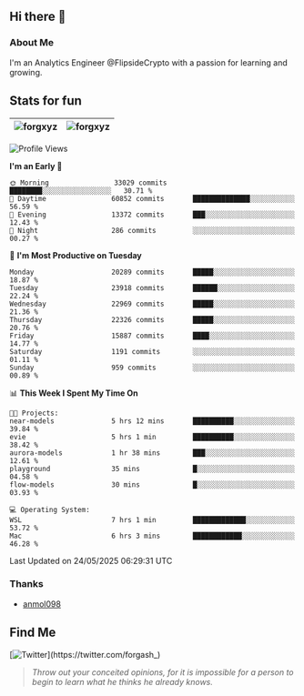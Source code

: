 ## Hi there 👋

### About Me

I'm an Analytics Engineer @FlipsideCrypto with a passion for learning and growing.
  
## Stats for fun

| <img align="center" src="https://github-readme-streak-stats.herokuapp.com/?user=forgxyz&theme=tokyonight" alt="forgxyz" /> | <img align="center" src="https://github-readme-stats.vercel.app/api?username=forgxyz&theme=tokyonight&show_icons=true" alt="forgxyz" /> |
| ------------- |------------- |


<!--START_SECTION:waka-->
![Profile Views](http://img.shields.io/badge/Profile%20Views-0-blue)

**I'm an Early 🐤** 

```text
🌞 Morning                33029 commits       ████████░░░░░░░░░░░░░░░░░   30.71 % 
🌆 Daytime                60852 commits       ██████████████░░░░░░░░░░░   56.59 % 
🌃 Evening                13372 commits       ███░░░░░░░░░░░░░░░░░░░░░░   12.43 % 
🌙 Night                  286 commits         ░░░░░░░░░░░░░░░░░░░░░░░░░   00.27 % 
```
📅 **I'm Most Productive on Tuesday** 

```text
Monday                   20289 commits       █████░░░░░░░░░░░░░░░░░░░░   18.87 % 
Tuesday                  23918 commits       ██████░░░░░░░░░░░░░░░░░░░   22.24 % 
Wednesday                22969 commits       █████░░░░░░░░░░░░░░░░░░░░   21.36 % 
Thursday                 22326 commits       █████░░░░░░░░░░░░░░░░░░░░   20.76 % 
Friday                   15887 commits       ████░░░░░░░░░░░░░░░░░░░░░   14.77 % 
Saturday                 1191 commits        ░░░░░░░░░░░░░░░░░░░░░░░░░   01.11 % 
Sunday                   959 commits         ░░░░░░░░░░░░░░░░░░░░░░░░░   00.89 % 
```


📊 **This Week I Spent My Time On** 

```text
🐱‍💻 Projects: 
near-models              5 hrs 12 mins       ██████████░░░░░░░░░░░░░░░   39.84 % 
evie                     5 hrs 1 min         ██████████░░░░░░░░░░░░░░░   38.42 % 
aurora-models            1 hr 38 mins        ███░░░░░░░░░░░░░░░░░░░░░░   12.61 % 
playground               35 mins             █░░░░░░░░░░░░░░░░░░░░░░░░   04.58 % 
flow-models              30 mins             █░░░░░░░░░░░░░░░░░░░░░░░░   03.93 % 

💻 Operating System: 
WSL                      7 hrs 1 min         █████████████░░░░░░░░░░░░   53.72 % 
Mac                      6 hrs 3 mins        ████████████░░░░░░░░░░░░░   46.28 % 
```


 Last Updated on 24/05/2025 06:29:31 UTC
<!--END_SECTION:waka-->

### Thanks
 - [anmol098](https://github.com/anmol098/waka-readme-stats/)
  
## Find Me
[![Twitter](https://img.shields.io/twitter/url/https/twitter.com/forgash_.svg?style=social&label=Follow%20%40forgash_)](https://twitter.com/forgash_)


> *Throw out your conceited opinions, for it is impossible for a person to begin to learn what he thinks he already knows.* 
